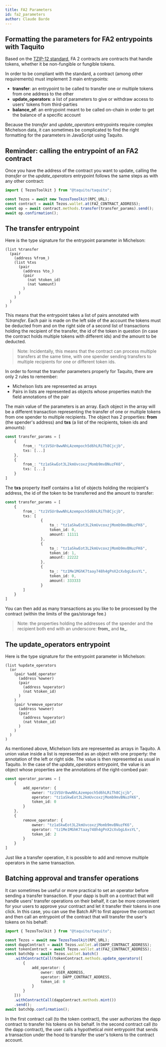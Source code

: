 ```yaml
---
title: FA2 Parameters
id: fa2_parameters
author: Claude Barde
---
```


## Formatting the parameters for FA2 entrypoints with Taquito

Based on the [TZIP-12 standard](https://gitlab.com/tezos/tzip/-/blob/master/proposals/tzip-12/tzip-12.md), FA 2 contracts are contracts that handle tokens, whether it be non-fungible or fungible tokens.

In order to be compliant with the standard, a contract (among other requirements) must implement 3 main entrypoints:
- **transfer**: an entrypoint to be called to transfer one or multiple tokens from one address to the other
- **update_operators**: a list of parameters to give or withdraw access to users' tokens from third-parties
- **balance_of**: an entrypoint meant to be called on-chain in order to get the balance of a specific account

Because the *transfer* and *update_operators* entrypoints require complex Michelson data, it can sometimes be complicated to find the right formatting for the parameters in JavaScript using Taquito.

## Reminder: calling the entrypoint of an FA2 contract

Once you have the address of the contract you want to update, calling the *transfer* or the *update_operators* entrypoint follows the same steps as with any other contract:

```typescript
import { TezosToolkit } from "@taquito/taquito";

const Tezos = await new TezosTooolkit(RPC_URL);
const contract = await Tezos.wallet.at(FA2_CONTRACT_ADDRESS);
const op = await contract.methods.transfer(transfer_params).send();
await op.confirmation();
```

## The transfer entrypoint
Here is the type signature for the entrypoint parameter in Michelson:
```
(list %transfer
  (pair
    (address %from_)
    (list %txs
      (pair
        (address %to_)
        (pair
          (nat %token_id)
          (nat %amount)
        )
      )
    )
  )
)
```
This means that the entrypoint takes a list of pairs annotated with *%transfer*. Each pair is made on the left side of the account the tokens must be deducted from and on the right side of a second list of transactions holding the recipient of the transfer, the id of the token in question (in case the contract holds multiple tokens with different ids) and the amount to be deducted.

> Note: Incidentally, this means that the contract can process multiple transfers at the same time, with one spender sending transfers to multiple recipients for one or different token ids.

In order to format the transfer parameters properly for Taquito, there are only 2 rules to remember:
- Michelson lists are represented as arrays
- Pairs in lists are represented as objects whose properties match the field annotations of the pair

The main value of the parameters is an array. Each object in the array will be a different transaction representing the transfer of one or multiple tokens from one spender to multiple recipients. The object has 2 properties: **from** (the spender's address) and **txs** (a list of the recipients, token ids and amounts):

```typescript
const transfer_params = [
    {
        from_: "tz1VSUr8wwNhLAzempoch5d6hLRiTh8Cjcjb",
        txs: [...]
    },
    {
        from_: "tz1aSkwEot3L2kmUvcoxzjMomb9mvBNuzFK6",
        txs: [...]
    }
]
```

The **txs** property itself contains a list of objects holding the recipient's address, the id of the token to be transferred and the amount to transfer:
```typescript
const transfer_params = [
    {
        from_: "tz1VSUr8wwNhLAzempoch5d6hLRiTh8Cjcjb",
        txs: [
                {
                    to_: "tz1aSkwEot3L2kmUvcoxzjMomb9mvBNuzFK6",
                    token_id: 0,
                    amount: 11111
                },
                {
                    to_: "tz1aSkwEot3L2kmUvcoxzjMomb9mvBNuzFK6",
                    token_id: 1,
                    amount: 22222
                },
                {
                    to_: "tz1Me1MGhK7taay748h4gPnX2cXvbgL6xsYL",
                    token_id: 0,
                    amount: 333333
                }
        ]
    }
]
```

You can then add as many transactions as you like to be processed by the contract (within the limits of the gas/storage fee.)

> Note: the properties holding the addresses of the spender and the recipient both end with an underscore: **from_** and **to_**.


## The update_operators entrypoint
Here is the type signature for the entrypoint parameter in Michelson:
```
(list %update_operators
  (or
    (pair %add_operator
      (address %owner)
      (pair
        (address %operator)
        (nat %token_id)
      )
    )
    (pair %remove_operator
      (address %owner)
      (pair
        (address %operator)
        (nat %token_id)
      )
    )
  )
)
```

As mentioned above, Michelson lists are represented as arrays in Taquito. 
A union value inside a list is represented as an object with one property: the annotation of the left or right side. The value is then represented as usual in Taquito. In the case of the *update_operators* entrypoint, the value is an object whose properties are the annotations of the right-combed pair:

```typescript
const operator_params = [
    {
        add_operator: {
            owner: "tz1VSUr8wwNhLAzempoch5d6hLRiTh8Cjcjb",
            operator: "tz1aSkwEot3L2kmUvcoxzjMomb9mvBNuzFK6",
            token_id: 0
        }
    },
    {
        remove_operator: {
            owner: "tz1aSkwEot3L2kmUvcoxzjMomb9mvBNuzFK6",
            operator: "tz1Me1MGhK7taay748h4gPnX2cXvbgL6xsYL",
            token_id: 2
        }
    }
]
```

Just like a transfer operation, it is possible to add and remove multiple operators in the same transaction.

## Batching approval and transfer operations
It can sometimes be useful or more practical to set an operator before sending a transfer transaction. If your dapp is built on a contract that will handle users' transfer operations on their behalf, it can be more convenient for your users to approve your contract and let it transfer their tokens in one click. In this case, you can use the Batch API to first approve the contract and then call an entrypoint of the contract that will transfer the user's tokens on his behalf:

```typescript
import { TezosToolkit } from "@taquito/taquito";

const Tezos = await new TezosTooolkit(RPC_URL);
const dappContract = await Tezos.wallet.at(DAPP_CONTRACT_ADDRESS);
const tokenContract = await Tezos.wallet.at(FA2_CONTRACT_ADDRESS);
const batchOp = await Tezos.wallet.batch()
    .withContractCall(tokenContract.methods.update_operators([
        {
            add_operator: {
                owner: USER_ADDRESS,
                operator: DAPP_CONTRACT_ADDRESS,
                token_id: 0
            }
        }
    ]))
    .withContractCall(dappContract.methods.mint())
    .send();
await batchOp.confirmation();
```

In the first contract call (to the token contract), the user authorizes the dapp contract to transfer his tokens on his behalf.
In the second contract call (to the dapp contract), the user calls a hypothetical *mint* entrypoint that sends a transaction under the hood to transfer the user's tokens to the contract account.

